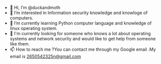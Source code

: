 - 👋 Hi, I’m @duckandmoth
- 👀 I’m interested in Information security knowledge and knowloge of computers.
- 🌱 I’m currently learning Python computer language and knowledge of linux operating system.
- 💞️ I'm currently looking for someone who knows a lot about operating systems and network security and would like to get help from someone like them. 
- 📫 How to reach me ?You can contact me through my Google email .My email is 2650542325n@gmail.com

<!---
duckandmoth/duckandmoth is a ✨ special ✨ repository because its `README.md` (this file) appears on your GitHub profile.
You can click the Preview link to take a look at your changes.
--->
